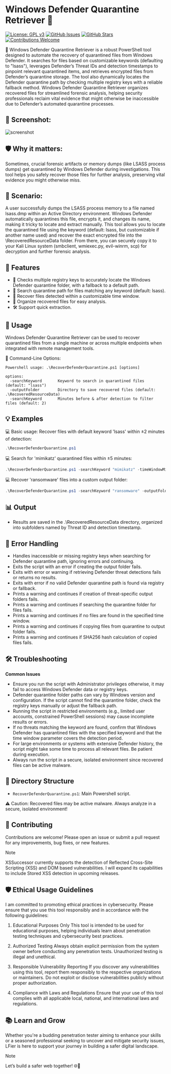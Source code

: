 # Windows Defender Quarantine Retriever 🔐

[![License: GPL v3](https://img.shields.io/badge/License-GPLv3-blue.svg)](https://www.gnu.org/licenses/gpl-3.0)
[![GitHub Issues](https://img.shields.io/github/issues/Cybersecurity-Ethical-Hacker/Windows-Defender-Quarantine-Retriever.svg)](https://github.com/Cybersecurity-Ethical-Hacker/Windows-Defender-Quarantine-Retriever/issues)
[![GitHub Stars](https://img.shields.io/github/stars/Cybersecurity-Ethical-Hacker/Windows-Defender-Quarantine-Retriever.svg)](https://github.com/Cybersecurity-Ethical-Hacker/Windows-Defender-Quarantine-Retriever/stargazers)
[![Contributions Welcome](https://img.shields.io/badge/Contributions-Welcome-brightgreen.svg)](CONTRIBUTING.md)

🔐 Windows Defender Quarantine Retriever is a robust PowerShell tool designed to automate the recovery of quarantined files from Windows Defender. It searches for files based on customizable keywords (defaulting to "lsass"), leverages Defender’s Threat IDs and detection timestamps to pinpoint relevant quarantined items, and retrieves encrypted files from Defender’s quarantine storage. The tool also dynamically locates the Defender quarantine path by checking multiple registry keys with a reliable fallback method. Windows Defender Quarantine Retriever organizes recovered files for streamlined forensic analysis, helping security professionals reclaim vital evidence that might otherwise be inaccessible due to Defender’s automated quarantine processes.

## 📸 Screenshot:
![screenshot](https://github.com/user-attachments/assets/8534d824-4b9f-4b1f-aa61-004a9bb33ede)

## 🛡️ Why it matters:
Sometimes, crucial forensic artifacts or memory dumps (like LSASS process dumps) get quarantined by Windows Defender during investigations. 
This tool helps you safely recover those files for further analysis, preserving vital evidence you might otherwise miss.

## 🚨 Scenario:
A user successfully dumps the LSASS process memory to a file named lsass.dmp within an Active Directory environment. 
Windows Defender automatically quarantines this file, encrypts it, and changes its name, making it tricky to locate and extract manually. 
This tool allows you to locate the quarantined file using the keyword (default: lsass, but customizable if another name used) and recover the exact encrypted file into the \RecoveredResourceData folder. 
From there, you can securely copy it to your Kali Linux system (smbclient, wmiexec.py, evil-winrm, scp) for decryption and further forensic analysis. 

## 🌟 Features

- 🔑 Checks multiple registry keys to accurately locate the Windows Defender quarantine folder, with a fallback to a default path.
- 🔎 Search quarantine path for files matching any keyword (default: lsass).
- 💾 Recover files detected within a customizable time window.
- 📂 Organize recovered files for easy analysis.
- 🛠️ Support quick extraction.

## 🚀 Usage
Windows Defender Quarantine Retriever can be used to recover quarantined files from a single machine or across multiple endpoints when integrated with remote management tools.

📍 Command-Line Options:
```
Powershell usage: .\RecoverDefenderQuarantine.ps1 [options]

options:
  -searchKeyword       Keyword to search in quarantined files (default: "lsass")
  -outputFolder        Directory to save recovered files (default: .\RecoveredResourceData)
  -searchKeyword       Minutes before & after detection to filter files (default: 2)
```

## 💡 Examples
💻 Basic usage: Recover files with default keyword 'lsass' within ±2 minutes of detection:
```powershell
.\RecoverDefenderQuarantine.ps1
```
💻 Search for 'mimikatz' quarantined files within ±5 minutes:
```powershell
.\RecoverDefenderQuarantine.ps1 -searchKeyword "mimikatz" -timeWindowMinutes 5
```
💻 Recover 'ransomware' files into a custom output folder:
```powershell
.\RecoverDefenderQuarantine.ps1 -searchKeyword "ransomware" -outputFolder "C:\Forensics\RecoveredQuarantine"
```


## 📊 Output
- Results are saved in the .\RecoveredResourceData directory, organized into subfolders named by Threat ID and detection timestamp.

## 🐛 Error Handling
- Handles inaccessible or missing registry keys when searching for Defender quarantine path, ignoring errors and continuing.
- Exits the script with an error if creating the output folder fails.
- Exits with error or warning if retrieving Defender threat detections fails or returns no results.
- Exits with error if no valid Defender quarantine path is found via registry or fallback.
- Prints a warning and continues if creation of threat-specific output folders fails.
- Prints a warning and continues if searching the quarantine folder for files fails.
- Prints a warning and continues if no files are found in the specified time window.
- Prints a warning and continues if copying files from quarantine to output folder fails.
- Prints a warning and continues if SHA256 hash calculation of copied files fails.


## 🛠️ Troubleshooting

**Common Issues**

- Ensure you run the script with Administrator privileges otherwise, it may fail to access Windows Defender data or registry keys.
- Defender quarantine folder paths can vary by Windows version and configuration. If the script cannot find the quarantine folder, check the registry keys manually or adjust the fallback path.
- Running the script in restricted environments (e.g., limited user accounts, constrained PowerShell sessions) may cause incomplete results or errors.
- If no threats matching the keyword are found, confirm that Windows Defender has quarantined files with the specified keyword and that the time window parameter covers the detection period.
- For large environments or systems with extensive Defender history, the script might take some time to process all relevant files. Be patient during execution.
- Always run the script in a secure, isolated environment since recovered files can be active malware.


## 📂 Directory Structure
- `RecoverDefenderQuarantine.ps1`: Main Powershell script.

⚠️ Caution: Recovered files may be active malware. Always analyze in a secure, isolated environment!

## 🤝 Contributing
Contributions are welcome! Please open an issue or submit a pull request for any improvements, bug fixes, or new features.

> [!NOTE]
> XSSuccessor currently supports the detection of Reflected Cross-Site Scripting (XSS) and DOM based vulnerabilities. I will expand its capabilities to include Stored XSS detection in upcoming releases. 

## 🛡️ Ethical Usage Guidelines
I am committed to promoting ethical practices in cybersecurity. Please ensure that you use this tool responsibly and in accordance with the following guidelines:

1. Educational Purposes Only
This tool is intended to be used for educational purposes, helping individuals learn about penetration testing techniques and cybersecurity best practices.

2. Authorized Testing
Always obtain explicit permission from the system owner before conducting any penetration tests. Unauthorized testing is illegal and unethical.

3. Responsible Vulnerability Reporting
If you discover any vulnerabilities using this tool, report them responsibly to the respective organizations or maintainers. Do not exploit or disclose vulnerabilities publicly without proper authorization.

4. Compliance with Laws and Regulations
Ensure that your use of this tool complies with all applicable local, national, and international laws and regulations.

## 📚 Learn and Grow
Whether you're a budding penetration tester aiming to enhance your skills or a seasoned professional seeking to uncover and mitigate security issues, LFier is here to support your journey in building a safer digital landscape.

> [!NOTE]
> Let’s build a safer web together! 🌐🔐
